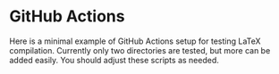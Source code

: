 # GitHub Actions
Here is a minimal example of GitHub Actions setup for testing LaTeX compilation.
Currently only two directories are tested, but more can be added easily.
You should adjust these scripts as needed.